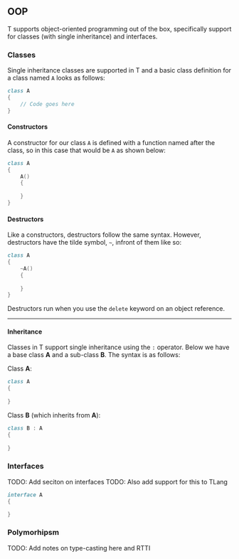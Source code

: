 ## OOP

T supports object-oriented programming out of the box, specifically support for classes (with single inheritance) and interfaces.

### Classes

Single inheritance classes are supported in T and a basic class definition
for a class named `A` looks as follows:

```d
class A
{
	// Code goes here
}
```

#### Constructors

A constructor for our class `A` is defined with a function named after the
class, so in this case that would be `A` as shown below:

```d
class A
{
	A()
	{
		
	}
}
```

#### Destructors

Like a constructors, destructors follow the same syntax. However, destructors
have the tilde symbol, `~`, infront of them like so:

```d
class A
{
	~A()
	{
		
	}
}
```

Destructors run when you use the `delete` keyword on an object reference.

---

#### Inheritance

Classes in T support single inheritance using the `:` operator. Below we
have a base class **A** and a sub-class **B**. The syntax is as follows:

Class **A**:

```d
class A
{
	
}
```

Class **B** (which inherits from **A**):

```d
class B : A
{
	
}
```

### Interfaces

TODO: Add seciton on interfaces
TODO: Also add support for this to TLang

```d
interface A
{

}
```

### Polymorhipsm

TODO: Add notes on type-casting here and RTTI